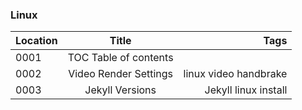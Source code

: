 ### Linux

Location | Title | Tags
---------|:------------:|------:
0001| TOC Table of contents|
0002| Video Render Settings |linux video handbrake
0003| Jekyll Versions | Jekyll linux install
